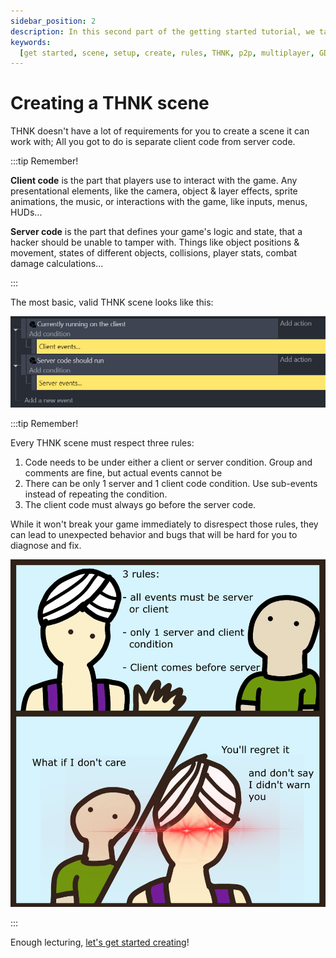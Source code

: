 ```yaml
---
sidebar_position: 2
description: In this second part of the getting started tutorial, we take a look at how to make a GDevelop scene the THNK way.
keywords:
  [get started, scene, setup, create, rules, THNK, p2p, multiplayer, GDevelop]
---
```


# Creating a THNK scene

THNK doesn't have a lot of requirements for you to create a scene it can work with; All you got to do is separate client code from server code.

:::tip Remember!

**Client code** is the part that players use to interact with the game. Any presentational elements, like the camera, object & layer effects, sprite animations, the music, or interactions with the game, like inputs, menus, HUDs...

**Server code** is the part that defines your game's logic and state, that a hacker should be unable to tamper with. Things like object positions & movement, states of different objects, collisions, player stats, combat damage calculations...

:::

The most basic, valid THNK scene looks like this:

![A simple scene with a "Start server code" and "Start client code" conditions in separate events](img/base-THNK-events.png)

:::tip Remember!

Every THNK scene must respect three rules:

1. Code needs to be under either a client or server condition. Group and comments are fine, but actual events cannot be
2. There can be only 1 server and 1 client code condition. Use sub-events instead of repeating the condition.
3. The client code must always go before the server code.

While it won't break your game immediately to disrespect those rules, they can lead to unexpected behavior and bugs that will be hard for you to diagnose and fix.

![The genie of THNK warns you about respecting the three rules. If you don't respect them, you'll regret it, and, well, don't say he didn't warn you.](img/Genie-warning.png "DONT TRUST THE GENIE")

:::

Enough lecturing, [let's get started creating](/docs/getting-started/simple-platformer)!
